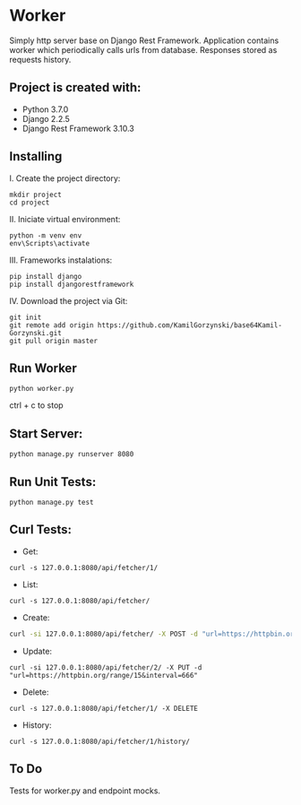# Worker

Simply http server base on Django Rest Framework. Application contains worker which periodically calls urls from database. Responses stored as requests history.

## Project is created with:

* Python              3.7.0
* Django              2.2.5
* Django Rest Framework 3.10.3

## Installing
I. Create the project directory:
```
mkdir project
cd project
```
II. Iniciate virtual environment:
```
python -m venv env
env\Scripts\activate
```

III. Frameworks instalations:
```
pip install django
pip install djangorestframework
```

IV. Download the project via Git:
```
git init
git remote add origin https://github.com/KamilGorzynski/base64Kamil-Gorzynski.git
git pull origin master
```
## Run Worker

```
python worker.py
```
ctrl + c to stop

## Start Server:

```
python manage.py runserver 8080
```

## Run Unit Tests:

```
python manage.py test
```

## Curl Tests:

* Get:

```
curl -s 127.0.0.1:8080/api/fetcher/1/
```

* List:

```
curl -s 127.0.0.1:8080/api/fetcher/
```

* Create:

```bash
curl -si 127.0.0.1:8080/api/fetcher/ -X POST -d "url=https://httpbin.org/range/15&interval=60"
```

* Update:

```
curl -si 127.0.0.1:8080/api/fetcher/2/ -X PUT -d "url=https://httpbin.org/range/15&interval=666"
```


* Delete:

```
curl -s 127.0.0.1:8080/api/fetcher/1/ -X DELETE
```

* History:

```
curl -s 127.0.0.1:8080/api/fetcher/1/history/
```

## To Do

Tests for worker.py and endpoint mocks.
